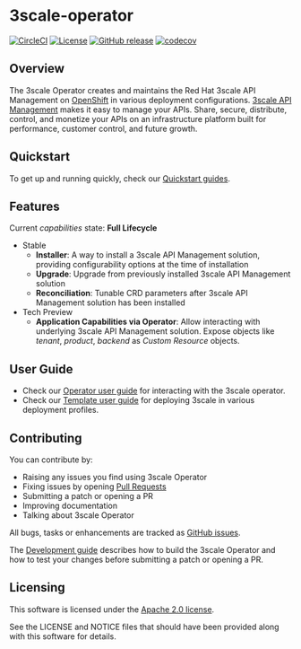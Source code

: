 # 3scale-operator

[![CircleCI](https://circleci.com/gh/3scale/3scale-operator/tree/master.svg?style=svg)](https://circleci.com/gh/3scale/3scale-operator/tree/master)
[![License](https://img.shields.io/badge/license-Apache--2.0-blue.svg)](http://www.apache.org/licenses/LICENSE-2.0)
[![GitHub release](https://img.shields.io/github/v/release/3scale/3scale-operator.svg)](https://github.com/3scale/3scale-operator/releases/latest)
[![codecov](https://codecov.io/gh/3scale/3scale-operator/branch/master/graph/badge.svg)](https://codecov.io/gh/3scale/3scale-operator)

## Overview

The 3scale Operator creates and maintains the Red Hat 3scale API Management on [OpenShift](https://www.openshift.com/) in various deployment configurations.
[3scale API Management](https://www.redhat.com/en/technologies/jboss-middleware/3scale) makes it easy to manage your APIs.
Share, secure, distribute, control, and monetize your APIs on an infrastructure platform built for performance, customer control, and future growth.

## Quickstart

To get up and running quickly, check our [Quickstart guides](doc/quickstart-guide.md).

## Features

Current *capabilities* state: **Full Lifecycle**

* Stable
  * **Installer**: A way to install a 3scale API Management solution, providing configurability options at the time of installation
  * **Upgrade**: Upgrade from previously installed 3scale API Management solution
  * **Reconciliation**: Tunable CRD parameters after 3scale API Management solution has been installed
* Tech Preview
  * **Application Capabilities via Operator**: Allow interacting with underlying 3scale API Management solution. Expose objects like *tenant*, *product*, *backend* as  _Custom Resource_ objects.

## User Guide

* Check our [Operator user guide](doc/operator-user-guide.md) for interacting with the 3scale operator.
* Check our [Template user guide](doc/template-user-guide.md) for deploying 3scale in various deployment profiles.

## Contributing
You can contribute by:

* Raising any issues you find using 3scale Operator
* Fixing issues by opening [Pull Requests](https://github.com/3scale/3scale-operator/pulls)
* Submitting a patch or opening a PR
* Improving documentation
* Talking about 3scale Operator

All bugs, tasks or enhancements are tracked as [GitHub issues](https://github.com/3scale/3scale-operator/issues).

The [Development guide](doc/development.md) describes how to build the 3scale Operator and how to test your changes before submitting a patch or opening a PR.

## Licensing

This software is licensed under the [Apache 2.0 license](https://www.apache.org/licenses/LICENSE-2.0).

See the LICENSE and NOTICE files that should have been provided along with this software for details.
